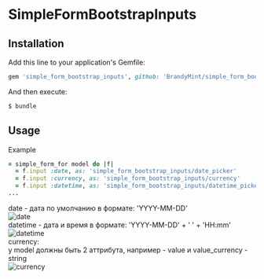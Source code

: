 # SimpleFormBootstrapInputs

## Installation
Add this line to your application's Gemfile:

```ruby
gem 'simple_form_bootstrap_inputs', github: 'BrandyMint/simple_form_bootstrap_inputs'
```

And then execute:
```bash
$ bundle
```

## Usage
Example
```ruby
= simple_form_for model do |f|
  = f.input :date, as: 'simple_form_bootstrap_inputs/date_picker'
  = f.input :currency, as: 'simple_form_bootstrap_inputs/currency'
  = f.input :datetime, as: 'simple_form_bootstrap_inputs/datetime_picker'
...
```
date - дата по умолчанию в формате: 'YYYY-MM-DD'\
![date](https://github.com/BrandyMint/simple_form_bootstrap_inputs/doc/date.png?raw=true)\
datetime - дата и время в формате: 'YYYY-MM-DD' + ' ' + 'HH:mm'\
![datetime](https://github.com/BrandyMint/simple_form_bootstrap_inputs/doc/datetime.png?raw=true)\
currency:\
у model должны быть 2 аттрибута, например - value и value_currency - string\
![currency](https://github.com/BrandyMint/simple_form_bootstrap_inputs/doc/currency.png?raw=true)
